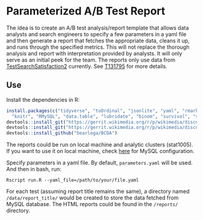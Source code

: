 # Parameterized A/B Test Report

The idea is to create an A/B test analysis/report template that allows data analysts and search engineers to specify a few parameters in a yaml file and then generate a report that fetches the appropriate data, cleans it up, and runs through the specified metrics. This will not replace the thorough analysis and report with interpretation provided by analysts. It will only serve as an initial peek for the team. The reports only use data from [TestSearchSatisfaction2](https://meta.wikimedia.org/wiki/Schema:TestSearchSatisfaction2) currently. See [T131795](https://phabricator.wikimedia.org/T131795) for more details.

## Use

Install the dependencies in R:

```R
install.packages(c("tidyverse", "toOrdinal", "jsonlite", "yaml", "rmarkdown", "tools",
  "knitr", "RMySQL", "data.table", "lubridate", "binom", "survival", "survminer"))
devtools::install_git("https://gerrit.wikimedia.org/r/p/wikimedia/discovery/wmf.git")
devtools::install_git("https://gerrit.wikimedia.org/r/p/wikimedia/discovery/polloi.git")
devtools::install_github("bearloga/BCDA")
```

The reports could be run on local machine and analytic clusters (stat1005). If you want to use it on local machine, check [here](https://people.wikimedia.org/~bearloga/notes/rnotebook-eventlogging.html) for MySQL configuration.

Specify parameters in a yaml file. By default, `parameters.yaml` will be used. And then in bash, run:
```
Rscript run.R --yaml_file=/path/to/your/file.yaml
```

For each test (assuming report title remains the same), a directory named `/data/report_title/` would be created to store the data fetched from MySQL database. The HTML reports could be found in the `/reports/` directory.

